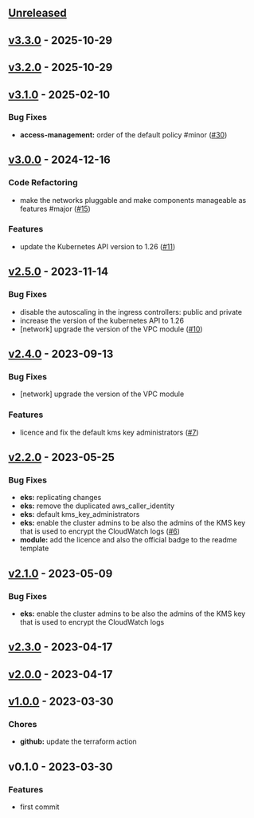 <a name="unreleased"></a>
## [Unreleased]


<a name="v3.3.0"></a>
## [v3.3.0] - 2025-10-29

<a name="v3.2.0"></a>
## [v3.2.0] - 2025-10-29

<a name="v3.1.0"></a>
## [v3.1.0] - 2025-02-10
### Bug Fixes
- **access-management:** order of the default policy #minor ([#30](/issues/30))


<a name="v3.0.0"></a>
## [v3.0.0] - 2024-12-16
### Code Refactoring
- make the networks pluggable and make components manageable as features #major ([#15](/issues/15))

### Features
- update the Kubernetes API version to 1.26 ([#11](/issues/11))


<a name="v2.5.0"></a>
## [v2.5.0] - 2023-11-14
### Bug Fixes
- disable the autoscaling in the ingress controllers: public and private
- increase the version of the kubernetes API to 1.26
- [network] upgrade the version of the VPC module ([#10](/issues/10))


<a name="v2.4.0"></a>
## [v2.4.0] - 2023-09-13
### Bug Fixes
- [network] upgrade the version of the VPC module

### Features
- licence and fix the default kms key administrators ([#7](/issues/7))


<a name="v2.2.0"></a>
## [v2.2.0] - 2023-05-25
### Bug Fixes
- **eks:** replicating changes
- **eks:** remove the duplicated aws_caller_identity
- **eks:** default kms_key_administrators
- **eks:** enable the cluster admins to be also the admins of the KMS key that is used to encrypt the CloudWatch logs ([#6](/issues/6))
- **module:** add the licence and also the official badge to the readme template


<a name="v2.1.0"></a>
## [v2.1.0] - 2023-05-09
### Bug Fixes
- **eks:** enable the cluster admins to be also the admins of the KMS key that is used to encrypt the CloudWatch logs


<a name="v2.3.0"></a>
## [v2.3.0] - 2023-04-17

<a name="v2.0.0"></a>
## [v2.0.0] - 2023-04-17

<a name="v1.0.0"></a>
## [v1.0.0] - 2023-03-30
### Chores
- **github:** update the terraform action


<a name="v0.1.0"></a>
## v0.1.0 - 2023-03-30
### Features
- first commit


[Unreleased]: /compare/v3.3.0...HEAD
[v3.3.0]: /compare/v3.2.0...v3.3.0
[v3.2.0]: /compare/v3.1.0...v3.2.0
[v3.1.0]: /compare/v3.0.0...v3.1.0
[v3.0.0]: /compare/v2.5.0...v3.0.0
[v2.5.0]: /compare/v2.4.0...v2.5.0
[v2.4.0]: /compare/v2.2.0...v2.4.0
[v2.2.0]: /compare/v2.1.0...v2.2.0
[v2.1.0]: /compare/v2.3.0...v2.1.0
[v2.3.0]: /compare/v2.0.0...v2.3.0
[v2.0.0]: /compare/v1.0.0...v2.0.0
[v1.0.0]: /compare/v0.1.0...v1.0.0
